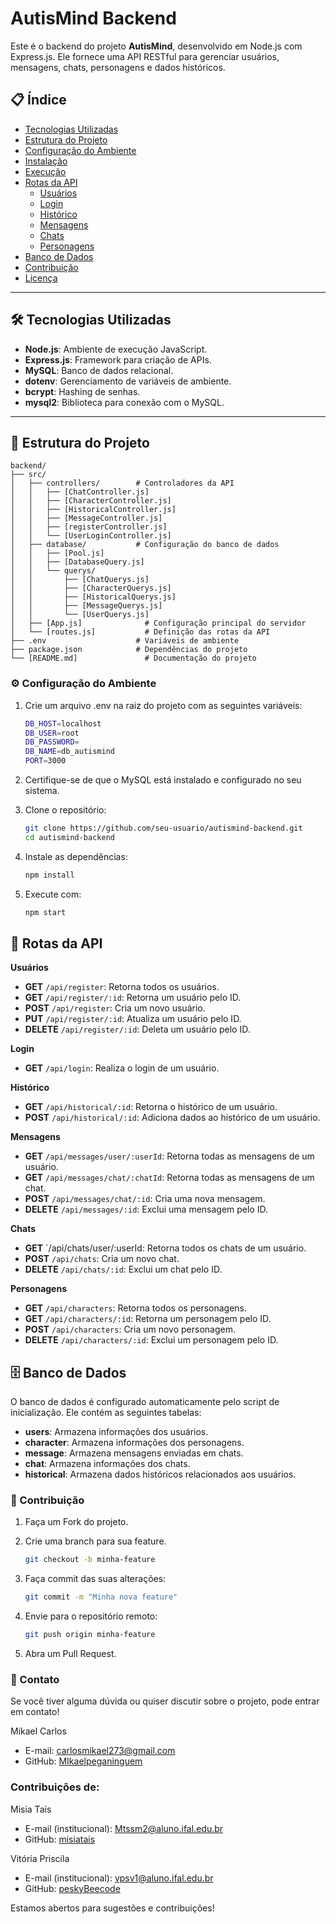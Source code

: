 # AutisMind Backend

Este é o backend do projeto **AutisMind**, desenvolvido em Node.js com Express.js. Ele fornece uma API RESTful para gerenciar usuários, mensagens, chats, personagens e dados históricos.

## 📋 Índice

- [Tecnologias Utilizadas](#tecnologias-utilizadas)
- [Estrutura do Projeto](#estrutura-do-projeto)
- [Configuração do Ambiente](#configuração-do-ambiente)
- [Instalação](#instalação)
- [Execução](#execução)
- [Rotas da API](#rotas-da-api)
  - [Usuários](#usuários)
  - [Login](#login)
  - [Histórico](#histórico)
  - [Mensagens](#mensagens)
  - [Chats](#chats)
  - [Personagens](#personagens)
- [Banco de Dados](#banco-de-dados)
- [Contribuição](#contribuição)
- [Licença](#licença)

---

## 🛠 Tecnologias Utilizadas

- **Node.js**: Ambiente de execução JavaScript.
- **Express.js**: Framework para criação de APIs.
- **MySQL**: Banco de dados relacional.
- **dotenv**: Gerenciamento de variáveis de ambiente.
- **bcrypt**: Hashing de senhas.
- **mysql2**: Biblioteca para conexão com o MySQL.

---

## 📂 Estrutura do Projeto

```plaintext
backend/
├── src/
│   ├── controllers/        # Controladores da API
│   │   ├── [ChatController.js]
│   │   ├── [CharacterController.js]
│   │   ├── [HistoricalController.js]
│   │   ├── [MessageController.js]
│   │   ├── [registerController.js]
│   │   └── [UserLoginController.js]
│   ├── database/           # Configuração do banco de dados
│   │   ├── [Pool.js]
│   │   ├── [DatabaseQuery.js]
│   │   └── querys/
│   │       ├── [ChatQuerys.js]
│   │       ├── [CharacterQuerys.js]
│   │       ├── [HistoricalQuerys.js]
│   │       ├── [MessageQuerys.js]
│   │       └── [UserQuerys.js]
│   ├── [App.js]              # Configuração principal do servidor
│   └── [routes.js]           # Definição das rotas da API
├── .env                    # Variáveis de ambiente
├── package.json            # Dependências do projeto
└── [README.md]               # Documentação do projeto
```


### ⚙️ Configuração do Ambiente

1. Crie um arquivo .env na raiz do projeto com as seguintes variáveis:

    ```bash
    DB_HOST=localhost
    DB_USER=root
    DB_PASSWORD=
    DB_NAME=db_autismind
    PORT=3000
    ```

2. Certifique-se de que o MySQL está instalado e configurado no seu sistema.

3. Clone o repositório:

    ```bash
    git clone https://github.com/seu-usuario/autismind-backend.git
    cd autismind-backend
    ```

4. Instale as dependências:

    ```bash
    npm install
    ```

5. Execute com:

    ```bash
    npm start
    ```

## 📖 Rotas da API

**Usuários**

- **GET** `/api/register`: Retorna todos os usuários.
- **GET** `/api/register/:id`: Retorna um usuário pelo ID.
- **POST** `/api/register`: Cria um novo usuário.
- **PUT** `/api/register/:id`: Atualiza um usuário pelo ID.
- **DELETE** `/api/register/:id`: Deleta um usuário pelo ID.

**Login**

 - **GET** `/api/login`: Realiza o login de um usuário.

**Histórico**

- **GET** `/api/historical/:id`: Retorna o histórico de um usuário.
- **POST** `/api/historical/:id`: Adiciona dados ao histórico de um usuário.

**Mensagens**

- **GET** `/api/messages/user/:userId`: Retorna todas as mensagens de um usuário.
- **GET** `/api/messages/chat/:chatId`: Retorna todas as mensagens de um chat.
- **POST** `/api/messages/chat/:id`: Cria uma nova mensagem.
- **DELETE** `/api/messages/:id`: Exclui uma mensagem pelo ID.

**Chats**

- **GET** `/api/chats/user/:userId: Retorna todos os chats de um usuário.
- **POST** `/api/chats`: Cria um novo chat.
- **DELETE** `/api/chats/:id`: Exclui um chat pelo ID.

**Personagens**

- **GET** `/api/characters`: Retorna todos os personagens.
- **GET** `/api/characters/:id`: Retorna um personagem pelo ID.
- **POST** `/api/characters`: Cria um novo personagem.
- **DELETE** `/api/characters/:id`: Exclui um personagem pelo ID.


## 🗄 Banco de Dados

O banco de dados é configurado automaticamente pelo script de inicialização. Ele contém as seguintes tabelas:

- **users**: Armazena informações dos usuários.
- **character**: Armazena informações dos personagens.
- **message**: Armazena mensagens enviadas em chats.
- **chat**: Armazena informações dos chats.
- **historical**: Armazena dados históricos relacionados aos usuários.


### 🤝 Contribuição

1. Faça um Fork do projeto.
2. Crie uma branch para sua feature.

    ```bash
    git checkout -b minha-feature

3. Faça commit das suas alterações:

    ```bash
    git commit -m "Minha nova feature"

4. Envie para o repositório remoto:

    ```bash
    git push origin minha-feature

5. Abra um Pull Request.


### 📧 Contato

Se você tiver alguma dúvida ou quiser discutir sobre o projeto, pode entrar em contato!

Mikael Carlos
- E-mail: carlosmikael273@gmail.com
- GitHub: [MIkaelpeganinguem](https://github.com/MIkaelpeganinguem)


### Contribuições de: 

Misia Taís
- E-mail (institucional): Mtssm2@aluno.ifal.edu.br
- GitHub: [misiatais](https://github.com/misiatais)

Vitória Priscila
- E-mail (institucional): vpsv1@aluno.ifal.edu.br
- GitHub: [peskyBeecode](https://github.com/peskyBeecode) 


Estamos abertos para sugestões e contribuições!